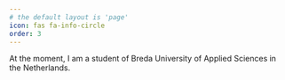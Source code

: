 ```yaml
---
# the default layout is 'page'
icon: fas fa-info-circle
order: 3
---
```


At the moment, I am a student of Breda University of Applied Sciences in the Netherlands.
